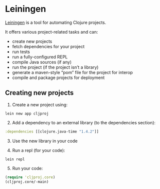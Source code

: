 # Leiningen

[Leiningen](https://leiningen.org/) is a tool for automating Clojure projects.

It offers various project-related tasks and can:

- create new projects
- fetch dependencies for your project
- run tests
- run a fully-configured REPL
- compile Java sources (if any)
- run the project (if the project isn’t a library)
- generate a maven-style “pom” file for the project for interop
- compile and package projects for deployment

## Creating new projects

1. Create a new project using:

```
lein new app cljproj
```

2. Add a dependency to an external library (to the dependencies section):

```clojure
:dependencies [[clojure.java-time "1.4.2"]]
```

3. Use the new library in your code

4. Run a repl (for your code):

```
lein repl
```

5. Run your code:

```clojure
(require 'cljproj.core)
(cljproj.core/-main)
```